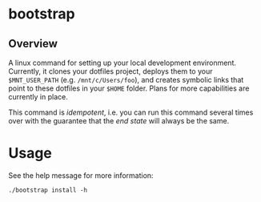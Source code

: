 # bootstrap

## Overview
A linux command for setting up your local development environment. Currently, it clones your dotfiles project, deploys them to your `$MNT_USER_PATH` (e.g. `/mnt/c/Users/foo`), and creates symbolic links that point to these dotfiles in your `$HOME` folder. Plans for more capabilities are currently in place.

This command is _idempotent_, i.e. you can run this command several times over with the guarantee that the _end state_ will always be the same.

# Usage
See the help message for more information:

```
./bootstrap install -h
```

